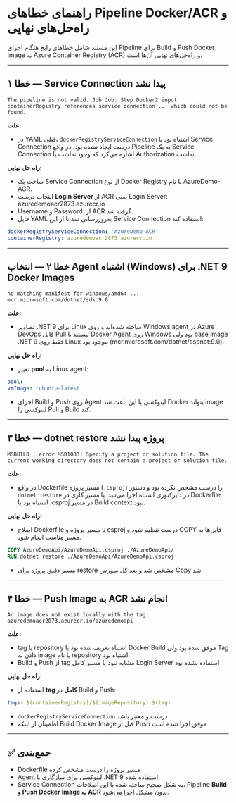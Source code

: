 # راهنمای خطاهای Pipeline Docker/ACR و راه‌حل‌های نهایی

این مستند شامل خطاهای رایج هنگام اجرای Pipeline برای Build و Push Docker Image به Azure Container Registry (ACR) و راه‌حل‌های نهایی آن‌ها است.

---

## خطا ۱ — Service Connection پیدا نشد
```
The pipeline is not valid. Job Job: Step Docker2 input containerRegistry references service connection ... which could not be found.
```
**علت:**
- در YAML قبلی، `dockerRegistryServiceConnection` اشتباه بود یا Service Connection درست ایجاد نشده بود. در واقع Pipeline به یک Service Connection اشاره می‌کرد که وجود نداشت یا Authorization نداشت.

**راه حل نهایی:**
- ساخت یک Service Connection از نوع Docker Registry با نام AzureDemo-ACR.
- انتخاب درست **Login Server** از ACR یعنی Login Server: azuredemoacr2873.azurecr.io
- Username و Password: از ACR گرفته شد.
- فایل YAML به‌روزرسانی شد تا از این Service Connection استفاده کند:
  
```yaml
dockerRegistryServiceConnection: 'AzureDemo-ACR'
containerRegistry: azuredemoacr2873.azurecr.io
```
---

## خطا ۲ — انتخاب Agent اشتباه (Windows) برای .NET 9 Docker Images
```
no matching manifest for windows/amd64 ... mcr.microsoft.com/dotnet/sdk:9.0
```
**علت:**
- تصاویر .NET 9 برای Linux ساخته شده‌اند و روی Windows agent در Azure DevOps قابل Pull نیستند یا Docker Agent روی Windows بود ولی base image .NET 9 فقط روی Linux موجود بود (mcr.microsoft.com/dotnet/aspnet:9.0).

**راه حل نهایی:**
- تغییر **pool** به Linux agent:
```yaml
pool:
vmImage: 'ubuntu-latest'
```
- اجرای Build و Push روی Agent لینوکسی یا این باعث شد Docker بتواند image لینوکسی را Pull و Build کند.

---

## خطا ۳ — dotnet restore پروژه پیدا نشد
```
MSBUILD : error MSB1003: Specify a project or solution file. The current working directory does not contain a project or solution file.
```
**علت:**
- در واقع Dockerfile مسیر پروژه (`.csproj`) را درست مشخص نکرده بود و دستور `dotnet restore` در دایرکتوری اشتباه اجرا می‌شد. یا مسیر کاری در Dockerfile اشتباه بود یا .csproj در مسیر Build context نبود.

**راه حل نهایی:**
- اصلاح Dockerfile تا مسیر پروژه و csproj درست تنظیم شود و COPY فایل‌ها به مسیر مناسب انجام شود.
```dockerfile
COPY AzureDemoApi/AzureDemoApi.csproj ./AzureDemoApi/
RUN dotnet restore ./AzureDemoApi/AzureDemoApi.csproj
```
- مسیر دقیق پروژه برای restore مشخص شد و بعد کل سورس Copy شد

---

## خطا ۴ — Push Image به ACR انجام نشد
```
An image does not exist locally with the tag: azuredemoacr2873.azurecr.io/azuredemoapi
```
**علت:**
- tag یا repository اشتباه تعریف شده بود یا Docker Build موفق شده بود ولی Tag دادن به image یا نام repository اشتباه بود.
- Build و Push از tag مشابه نبود یا مسیر کامل Login Server استفاده نشده بود

**راه حل نهایی:**
- استفاده از **tag کامل** در Build و Push:
```yaml
tags: $(containerRegistry)/$(imageRepository):$(tag)
```
- `dockerRegistryServiceConnection` درست و معتبر باشد
- اطمینان از اینکه Build Docker Image قبل از Push موفق اجرا شده است

---

## ✅ جمع‌بندی
- Dockerfile مسیر پروژه را درست مشخص کرده
- Agent لینوکسی برای سازگاری با .NET 9 استفاده شده
- Service Connection به شکل صحیح ساخته شده
با این اصلاحات، Pipeline **Build و Push Docker Image به ACR** بدون مشکل اجرا می‌شود.

